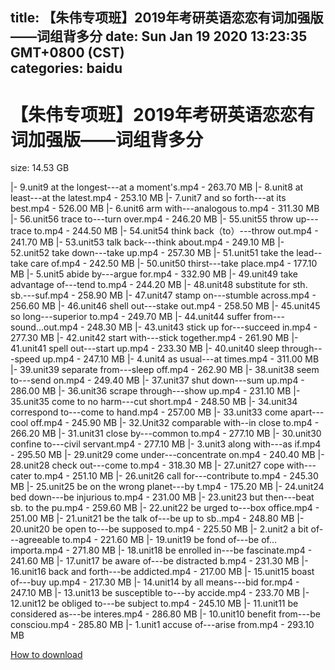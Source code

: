 
title: 【朱伟专项班】2019年考研英语恋恋有词加强版——词组背多分
date: Sun Jan 19 2020 13:23:35 GMT+0800 (CST)    
categories: baidu
---

# 【朱伟专项班】2019年考研英语恋恋有词加强版——词组背多分
size: 14.53 GB
 
 
|- 9.unit9 at the longest---at a moment's.mp4 - 263.70 MB
|- 8.unit8 at least---at the latest.mp4 - 253.10 MB
|- 7.unit7 and so forth---at its best.mp4 - 526.00 MB
|- 6.unit6 arm with---analogous to.mp4 - 311.30 MB
|- 56.unit56 trace to---turn over.mp4 - 246.20 MB
|- 55.unit55 throw up---trace to.mp4 - 244.50 MB
|- 54.unit54 think back（to）---throw out.mp4 - 241.70 MB
|- 53.unit53 talk back---think about.mp4 - 249.10 MB
|- 52.unit52 take down---take up.mp4 - 257.30 MB
|- 51.unit51 take the lead--take care of.mp4 - 242.50 MB
|- 50.unit50 thirst---take place.mp4 - 177.10 MB
|- 5.unit5 abide by---argue for.mp4 - 332.90 MB
|- 49.unit49 take advantage of---tend to.mp4 - 244.20 MB
|- 48.unit48 substitute for sth. sb.---suf.mp4 - 258.90 MB
|- 47.unit47 stamp on---stumble across.mp4 - 256.60 MB
|- 46.unit46 shell out---stake out.mp4 - 258.50 MB
|- 45.unit45 so long---superior to.mp4 - 249.70 MB
|- 44.unit44 suffer from---sound...out.mp4 - 248.30 MB
|- 43.unit43 stick up for---succeed in.mp4 - 277.30 MB
|- 42.unit42 start with---stick together.mp4 - 261.90 MB
|- 41.unit41 spell out---start up.mp4 - 233.30 MB
|- 40.unit40 sleep through---speed  up.mp4 - 247.10 MB
|- 4.unit4 as usual---at times.mp4 - 311.00 MB
|- 39.unit39 separate from---sleep off.mp4 - 262.90 MB
|- 38.unit38 seem to---send on.mp4 - 249.40 MB
|- 37.unit37 shut down---sum up.mp4 - 286.00 MB
|- 36.unit36 scrape through---show up.mp4 - 231.10 MB
|- 35.unit35 come to no harm---cut short.mp4 - 248.50 MB
|- 34.unit34 correspond to---come to hand.mp4 - 257.00 MB
|- 33.unit33 come apart---cool off.mp4 - 245.90 MB
|- 32.Unit32 comparable with--in close to.mp4 - 266.20 MB
|- 31.unit31 close by---common to.mp4 - 277.10 MB
|- 30.unit30 confine to---civil servant.mp4 - 277.10 MB
|- 3.unit3 along with---as if.mp4 - 295.50 MB
|- 29.unit29 come under---concentrate on.mp4 - 240.40 MB
|- 28.unit28 check out---come to.mp4 - 318.30 MB
|- 27.unit27 cope with---cater to.mp4 - 251.10 MB
|- 26.unit26 call for---contribute to.mp4 - 245.30 MB
|- 25.unit25 be on the wrong planet---by t.mp4 - 175.20 MB
|- 24.unit24 bed down---be injurious to.mp4 - 231.00 MB
|- 23.unit23 but then---beat sb. to the pu.mp4 - 259.60 MB
|- 22.unit22 be urged to---box office.mp4 - 251.00 MB
|- 21.unit21 be the talk of---be up to sb..mp4 - 248.80 MB
|- 20.unit20 be open to---be supposed to.mp4 - 225.50 MB
|- 2.unit2 a bit of---agreeable to.mp4 - 221.60 MB
|- 19.unit19 be fond of---be of... importa.mp4 - 271.80 MB
|- 18.unit18 be enrolled in---be fascinate.mp4 - 241.60 MB
|- 17.unit17 be aware of---be distracted b.mp4 - 231.30 MB
|- 16.unit16 back and forth---be addicted.mp4 - 217.00 MB
|- 15.unit15 boast of---buy up.mp4 - 217.30 MB
|- 14.unit14 by all means---bid for.mp4 - 247.10 MB
|- 13.unit13 be susceptible to---by accide.mp4 - 233.70 MB
|- 12.unit12 be obliged to---be subject to.mp4 - 245.10 MB
|- 11.unit11 be considered as---be interes.mp4 - 286.80 MB
|- 10.unit10 benefit from---be consciou.mp4 - 285.80 MB
|- 1.unit1 accuse of---arise from.mp4 - 293.10 MB

[How to download](https://bpcam.bemobtrk.com/go/2ceec3aa-1ca2-46d6-b9ff-aaa5c184517c?jno=984)